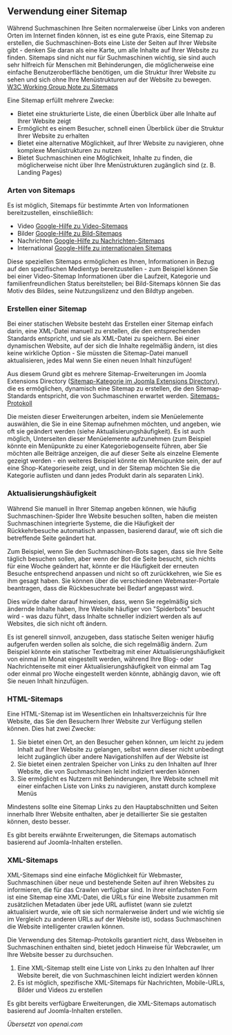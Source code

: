 <!-- Filename: Using_A_Sitemap / Display title: Die Verwendung einer Sitemap -->

## Verwendung einer Sitemap

Während Suchmaschinen Ihre Seiten normalerweise über Links von anderen Orten im Internet finden können, ist es eine gute Praxis, eine Sitemap zu erstellen, die Suchmaschinen-Bots eine Liste der Seiten auf Ihrer Website gibt - denken Sie daran als eine Karte, um alle Inhalte auf Ihrer Website zu finden. Sitemaps sind nicht nur für Suchmaschinen wichtig, sie sind auch sehr hilfreich für Menschen mit Behinderungen, die möglicherweise eine einfache Benutzeroberfläche benötigen, um die Struktur Ihrer Website zu sehen und sich ohne Ihre Menüstrukturen auf der Website zu bewegen. <a href="https://www.w3.org/TR/WCAG20-TECHS/G63.html" rel="nofollow noreferrer noopener">W3C Working Group Note zu Sitemaps</a>

Eine Sitemap erfüllt mehrere Zwecke:

- Bietet eine strukturierte Liste, die einen Überblick über alle Inhalte auf Ihrer Website zeigt
- Ermöglicht es einem Besucher, schnell einen Überblick über die Struktur Ihrer Website zu erhalten
- Bietet eine alternative Möglichkeit, auf Ihrer Website zu navigieren, ohne komplexe Menüstrukturen zu nutzen
- Bietet Suchmaschinen eine Möglichkeit, Inhalte zu finden, die möglicherweise nicht über Ihre Menüstrukturen zugänglich sind (z. B. Landing Pages)

### Arten von Sitemaps

Es ist möglich, Sitemaps für bestimmte Arten von Informationen bereitzustellen, einschließlich:

- Video <a href="https://support.google.com/webmasters/answer/80471" rel="nofollow noreferrer noopener">Google-Hilfe zu Video-Sitemaps</a>
- Bilder <a href="https://support.google.com/webmasters/answer/answer.py?answer=178636" rel="nofollow noreferrer noopener">Google-Hilfe zu Bild-Sitemaps</a>
- Nachrichten <a href="https://support.google.com/news/publisher/answer/75717" rel="nofollow noreferrer noopener">Google-Hilfe zu Nachrichten-Sitemaps</a>
- International <a href="https://support.google.com/webmasters/answer/2620865?hl=en&amp;ref_topic=2370587" rel="nofollow noreferrer noopener">Google-Hilfe zu internationalen Sitemaps</a>

Diese speziellen Sitemaps ermöglichen es Ihnen, Informationen in Bezug auf den spezifischen Medientyp bereitzustellen - zum Beispiel können Sie bei einer Video-Sitemap Informationen über die Laufzeit, Kategorie und familienfreundlichen Status bereitstellen; bei Bild-Sitemaps können Sie das Motiv des Bildes, seine Nutzungslizenz und den Bildtyp angeben.

### Erstellen einer Sitemap

Bei einer statischen Website besteht das Erstellen einer Sitemap einfach darin, eine XML-Datei manuell zu erstellen, die den entsprechenden Standards entspricht, und sie als XML-Datei zu speichern. Bei einer dynamischen Website, auf der sich die Inhalte regelmäßig ändern, ist dies keine wirkliche Option - Sie müssten die Sitemap-Datei manuell aktualisieren, jedes Mal wenn Sie einen neuen Inhalt hinzufügen!

Aus diesem Grund gibt es mehrere Sitemap-Erweiterungen im Joomla Extensions Directory (<a href="https://extensions.joomla.org/category/structure-a-navigation/site-map" rel="noreferrer noopener">Sitemap-Kategorie im Joomla Extensions Directory</a>), die es ermöglichen, dynamisch eine Sitemap zu erstellen, die den Sitemap-Standards entspricht, die von Suchmaschinen erwartet werden. <a href="https://www.sitemaps.org/" rel="nofollow noreferrer noopener">Sitemaps-Protokoll</a>

Die meisten dieser Erweiterungen arbeiten, indem sie Menüelemente auswählen, die Sie in eine Sitemap aufnehmen möchten, und angeben, wie oft sie geändert werden (siehe Aktualisierungshäufigkeit). Es ist auch möglich, Unterseiten dieser Menüelemente aufzunehmen (zum Beispiel könnte ein Menüpunkte zu einer Kategoriebogenseite führen, aber Sie möchten alle Beiträge anzeigen, die auf dieser Seite als einzelne Elemente gezeigt werden - ein weiteres Beispiel könnte ein Menüpunkte sein, der auf eine Shop-Kategorieseite zeigt, und in der Sitemap möchten Sie die Kategorie auflisten und dann jedes Produkt darin als separaten Link).

### Aktualisierungshäufigkeit

Während Sie manuell in Ihrer Sitemap angeben können, wie häufig Suchmaschinen-Spider Ihre Website besuchen sollten, haben die meisten Suchmaschinen integrierte Systeme, die die Häufigkeit der Rückkehrbesuche automatisch anpassen, basierend darauf, wie oft sich die betreffende Seite geändert hat.

Zum Beispiel, wenn Sie den Suchmaschinen-Bots sagen, dass sie Ihre Seite täglich besuchen sollen, aber wenn der Bot die Seite besucht, sich nichts für eine Woche geändert hat, könnte er die Häufigkeit der erneuten Besuche entsprechend anpassen und nicht so oft zurückkehren, wie Sie es ihm gesagt haben. Sie können über die verschiedenen Webmaster-Portale beantragen, dass die Rückbesuchrate bei Bedarf angepasst wird.

Dies würde daher darauf hinweisen, dass, wenn Sie regelmäßig sich ändernde Inhalte haben, Ihre Website häufiger von "Spiderbots" besucht wird - was dazu führt, dass Inhalte schneller indiziert werden als auf Websites, die sich nicht oft ändern.

Es ist generell sinnvoll, anzugeben, dass statische Seiten weniger häufig aufgerufen werden sollen als solche, die sich regelmäßig ändern. Zum Beispiel könnte ein statischer Textbeitrag mit einer Aktualisierungshäufigkeit von einmal im Monat eingestellt werden, während Ihre Blog- oder Nachrichtenseite mit einer Aktualisierungshäufigkeit von einmal am Tag oder einmal pro Woche eingestellt werden könnte, abhängig davon, wie oft Sie neuen Inhalt hinzufügen.

### HTML-Sitemaps

Eine HTML-Sitemap ist im Wesentlichen ein Inhaltsverzeichnis für Ihre Website, das Sie den Besuchern Ihrer Website zur Verfügung stellen können. Dies hat zwei Zwecke:

1. Sie bietet einen Ort, an den Besucher gehen können, um leicht zu jedem Inhalt auf Ihrer Website zu gelangen, selbst wenn dieser nicht unbedingt leicht zugänglich über andere Navigationshilfen auf der Website ist
2. Sie bietet einen zentralen Speicher von Links zu den Inhalten auf Ihrer Website, die von Suchmaschinen leicht indiziert werden können
3. Sie ermöglicht es Nutzern mit Behinderungen, Ihre Website schnell mit einer einfachen Liste von Links zu navigieren, anstatt durch komplexe Menüs

Mindestens sollte eine Sitemap Links zu den Hauptabschnitten und Seiten innerhalb Ihrer Website enthalten, aber je detaillierter Sie sie gestalten können, desto besser.

Es gibt bereits erwähnte Erweiterungen, die Sitemaps automatisch basierend auf Joomla-Inhalten erstellen.

### XML-Sitemaps

XML-Sitemaps sind eine einfache Möglichkeit für Webmaster, Suchmaschinen über neue und bestehende Seiten auf ihren Websites zu informieren, die für das Crawlen verfügbar sind. In ihrer einfachsten Form ist eine Sitemap eine XML-Datei, die URLs für eine Website zusammen mit zusätzlichen Metadaten über jede URL auflistet (wann sie zuletzt aktualisiert wurde, wie oft sie sich normalerweise ändert und wie wichtig sie im Vergleich zu anderen URLs auf der Website ist), sodass Suchmaschinen die Website intelligenter crawlen können.

Die Verwendung des Sitemap-Protokolls garantiert nicht, dass Webseiten in Suchmaschinen enthalten sind, bietet jedoch Hinweise für Webcrawler, um Ihre Website besser zu durchsuchen.

1. Eine XML-Sitemap stellt eine Liste von Links zu den Inhalten auf Ihrer Website bereit, die von Suchmaschinen leicht indiziert werden können
2. Es ist möglich, spezifische XML-Sitemaps für Nachrichten, Mobile-URLs, Bilder und Videos zu erstellen

Es gibt bereits verfügbare Erweiterungen, die XML-Sitemaps automatisch basierend auf Joomla-Inhalten erstellen.

*Übersetzt von openai.com*

